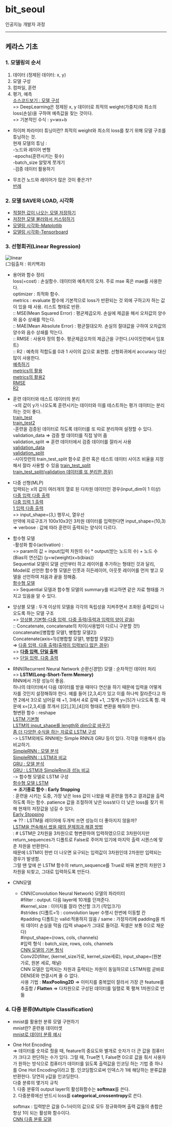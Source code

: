 # bit_seoul
인공지능 개발자 과정

<hr />

## 케라스 기초
### 1. 모델링의 순서
1. 데이터 (정제된 데이터: x, y)     
2. 모델 구성    
3. 컴파일, 훈련    
4. 평가, 예측    
[소스코드보기 : 모델 구성](https://github.com/maiorem/bit_seoul/blob/main/Study/keras/keras01.py)     
=> DeepLearning은 정제된 x, y 데이터로 최적의 weight(가중치)와 최소의 loss(손실)을 구하여 예측값을 찾는 것이다.     
=> 기본적인 수식 : y=wx+b      

* 하이퍼 파라미터 튜닝이란?
 최적의 weight와 최소의 loss를 찾기 위해 모델 구조를 튜닝하는 것.           
 현재 모델의 튜닝 :       
 -노드와 레이어 변형        
 -epochs(훈련시키는 횟수)        
 -batch_size 알맞게 쪼개기       
 -검증 데이터 활용하기        
 
* 무조건 노드와 레이어가 많은 것이 좋은가?        
[반례](https://github.com/maiorem/bit_seoul/blob/main/Study/keras/keras08_r2_bad.py)        

### 2. 모델 SAVE와 LOAD, 시각화
 * [적절한 값이 나오는 모델 저장하기](https://github.com/maiorem/bit_seoul/blob/main/Study/keras/keras30_save.py)            
 * [저장한 모델 불러와서 커스텀하기](https://github.com/maiorem/bit_seoul/blob/main/Study/keras/keras31_load.py)         
 * [모델링 시각화-Matplotlib](https://github.com/maiorem/bit_seoul/blob/main/Study/keras/keras32_hist2_graph.py)                
 * [모델링 시각화-Tensorboard](https://github.com/maiorem/bit_seoul/blob/main/Study/keras/keras33_tensorboard.py)            

### 3. 선형회귀(Linear Regression) 
![linear](https://upload.wikimedia.org/wikipedia/commons/thumb/b/be/Normdist_regression.png/300px-Normdist_regression.png)     
(그림출처 : 위키백과)     

* 용어와 함수 정리       
loss(=cost) : 손실함수. 데이터와 예측치의 오차. 주로 mse 혹은 mae를 사용한다.     
optimizer : 최적화 함수.       
metrics : evaluate 함수에 기본적으로 loss가 반환되는 것 외에 구하고자 하는 값이 있을 때 사용. 리스트 형태로 반환.      
:: MSE(Mean Squared Error) : 평균제곱오차. 손실에 제곱을 해서 오차값의 양수와 음수 상쇄를 막는다.      
:: MAE(Mean Absolute Error) : 평균절대오차. 손실의 절대값을 구하여 오차값의 양수와 음수 상쇄를 막는다.     
:: RMSE : 사용자 정의 함수. 평균제곱오차의 제곱근을 구한다.(사이킷런에서 임포트)     
:: R2 : 예측의 적합도를 0과 1 사이의 값으로 표현함. 선형회귀에서 accuracy 대신 많이 사용한다.     
[예측하기](https://github.com/maiorem/bit_seoul/blob/main/Study/keras/keras02_predict.py)       
[metrics의 활용](https://github.com/maiorem/bit_seoul/blob/main/Study/keras/keras04_metrics.py)        
[metrics의 활용2](https://github.com/maiorem/bit_seoul/blob/main/Study/keras/keras04_metrics2.py)         
[RMSE](https://github.com/maiorem/bit_seoul/blob/main/Study/keras/keras06_RMSE.py)        
[R2](https://github.com/maiorem/bit_seoul/blob/main/Study/keras/keras07_r2.py)         

* 훈련 데이터와 테스트 데이터의 분리        
-x의 값이 y가 나오도록 훈련시키는 데이터와 이를 테스트하는 평가 데이터는 분리하는 것이 좋다.        
[train_test](https://github.com/maiorem/bit_seoul/blob/main/Study/keras/keras05_train_test.py)       
[train_test2](https://github.com/maiorem/bit_seoul/blob/main/Study/keras/keras05_train_test2.py)         
-훈련을 검증된 데이터로 하도록 데이터를 또 따로 분리하여 설정할 수 있다.      
validation_data => 검증 할 데이터를 직접 넣어 줌        
validation_split => 훈련 데이터에서 검증 데이터를 잘라서 사용     
[validation_data](https://github.com/maiorem/bit_seoul/blob/main/Study/keras/keras09_val.py)       
[validation_split](https://github.com/maiorem/bit_seoul/blob/main/Study/keras/keras09_val2.py)         
-사이킷런의 train_test_split 함수로 훈련 혹은 테스트 데이터 사이즈 비율을 지정해서 잘라 사용할 수 있음
[train_test_split](https://github.com/maiorem/bit_seoul/blob/main/Study/keras/keras11_train_test_split.py)       
[train_test_split(validation 데이터를 또 분리한 경우)](https://github.com/maiorem/bit_seoul/blob/main/Study/keras/keras11_train_test_split2.py) 

* 다중 선형(MLP)     
입력되는 x의 값이 여러개의 열로 된 다차원 데이터인 경우(input_dim이 1 이상)       
[다중 입력 다중 출력](https://github.com/maiorem/bit_seoul/blob/main/Study/keras/keras12_mlp.py)       
[다중 입력 1 출력](https://github.com/maiorem/bit_seoul/blob/main/Study/keras/keras12_mlp2.py)       
[1 입력 다중 출력](https://github.com/maiorem/bit_seoul/blob/main/Study/keras/keras12_mlp3.py)          
 => input_shape=(3,) 행무시, 열우선          
 만약에 자료구조가 100x10x3인 3차원 데이터를 입력한다면 input_shape=(10,3)          
 => verbose : 값에 따라 훈련이 출력되는 양식이 다르다.               

* 함수형 모델       
-활성화 함수(activation) :           
 => param의 값 = input(입력 차원의 수) * output(받는 노드의 수) + 노드 수(Bias의 연산값) (y=w(weight)x+b(bias))        
 Sequential 모델이 모델 선언부터 하고 레이어를 추가하는 형태인 것과 달리,
 Model로 선언한 함수형 모델은 인풋과 히든레이어, 아웃풋 레이어를 먼저 쌓고 모델을 선언하여 처음과 끝을 정해줌.        
 [함수형 모델](https://github.com/maiorem/bit_seoul/blob/main/Study/keras/keras15_function.py)         
 => Sequential 모델과 함수형 모델의 summary를 비교하면 같은 자료 형태를 가지고 있음을 알 수 있다.
 
* 앙상블 모델 : 두개 이상의 모델을 각각의 독립성을 지켜주면서 조화된 출력값이 나오도록 하는 모델 구조       
=> [앙상블 기본형-다중 입력, 다중 출력(출력과 입력의 양이 같음)](https://github.com/maiorem/bit_seoul/blob/main/Study/keras/keras16_ensemble.py)            
:: Concatenate, concatenate의 차이(사용법이 다르니 구분할 것!)                
 concatenate([병합할 모델1, 병합할 모델2])           
 Concatenate(axis=1)([병합할 모델1, 병합할 모델2])            
=> [다중 입력, 다중 출력(출력이 입력보다 많은 경우)](https://github.com/maiorem/bit_seoul/blob/main/Study/keras/keras16_ensemble2.py)         
=> **[다중 입력, 단일 출력](https://github.com/maiorem/bit_seoul/blob/main/Study/keras/keras16_ensemble3.py)**            
=> [단일 입력, 다중 출력](https://github.com/maiorem/bit_seoul/blob/main/Study/keras/keras16_ensemble4.py)         

* RNN(Recurrent Neural Network 순환신경망) 모델 : 순차적인 데이터 처리           
=> **LSTM(Long-Short-Term Memory)**            
 RNN에서 가장 성능이 좋음.        
 하나의 데이터에서 다음 데이터를 받을 때마다 연산을 하기 때문에 입력을 어떻게 자를 것인지 설정해줘야 한다.
 예를 들어 [2,3,4]가 있고 이를 하나씩 잘라준다고 하면 2에서 3으로 넘어갈 때 +1, 3에서 4로 갈때 +1, 그렇게 y=[5]가 나오도록 함. 때문에 x=[2,3,4]를 쪼개서 [[2],[3],[4]]의 형태로 변환을 해줘야 한다.       
 형변환 함수 : reshape           
 [LSTM 기본형](https://github.com/maiorem/bit_seoul/blob/main/Study/keras/keras17_LSTM.py)         
 [LSTM의 input_shape를 length와 dim으로 바꾸기](https://github.com/maiorem/bit_seoul/blob/main/Study/keras/keras17_LSTM2.py)            
 [좀 더 다양한 수식을 하는 자료로 LSTM 구성](https://github.com/maiorem/bit_seoul/blob/main/Study/keras/keras17_LSTM3_scale.py)          
-> LSTM외에도 RNN에는 Simple RNN과 GRU 등이 있다. 각각을 이용해서 성능 비교하기.           
  [SimpleRNN : 모델 분석](https://github.com/maiorem/bit_seoul/blob/main/Study/keras/keras18_simpleRNN.py)             
 [SimpleRNN : LSTM과 비교](https://github.com/maiorem/bit_seoul/blob/main/Study/keras/keras18_simpleRNN2_scale.py)         
 [GRU : 모델 분석](https://github.com/maiorem/bit_seoul/blob/main/Study/keras/keras19_GRU.py)          
 [GRU : LSTM과 SimpleRnn과 성능 비교](https://github.com/maiorem/bit_seoul/blob/main/Study/keras/keras19_GRU2_scale.py)          
 -> 함수형 모델로 LSTM 구성        
 [함수형 모델 LSTM](https://github.com/maiorem/bit_seoul/blob/main/Study/keras/keras20_LSTM_hamsu.py)           
 => **조기종료 함수 : Early Stopping**                
 : 훈련을 시키는 도중, 가장 낮은 loss 값이 나왔을 때 훈련을 멈추고 결과값을 출력하도록 하는 함수. patience 값을 조절하여 낮은 loss보다 더 낮은 loss를 찾기 위해 현재의 저장값을 넘길 수 있다.         
 [Early Stopping](https://github.com/maiorem/bit_seoul/blob/main/Study/keras/keras21_LSTM_earlyStopping.py)             
 => ?? : LSTM을 레이어에 두개씩 쓰면 성능이 더 좋아지지 않을까?           
 [LSTM을 연속해서 썼을 때의 문제점과 해결 방법](https://github.com/maiorem/bit_seoul/blob/main/Study/keras/keras22_Return_sequence.py)            
 : # LSTM은 2차원을 3차원으로 형변환하여 입력하였으므로 3차원이지만 return_sequences가 디폴트로 False로 주어져 있기에 마지막 출력 시퀀스에 맞춘 차원을 반환한다.               
때문에 LSTM이 한번 더 나오면 요구되는 입력값이 3차원인데 2차원만 입력되는 경우가 발생함.          
그럴 땐 앞에 쓴 LSTM 함수의 return_sequence를 True로 바꿔 본연의 차원인 3차원을 되찾고, 그대로 입력하도록 만든다.              

* CNN모델
  * CNN(Convolution Neural Network) 모델의 파라미터           
 #filter : output. 다음 layer에 10개를 던져준다.                    
 #kernel_size : 이미지를 잘라 연산할 크기 (작업크기)                 
 #strides (디폴트=1) : convolution layer 수행시 한번에 이동할 칸                
 #padding 디폴트는 valid:적용하지 않음 / same : 가장자리에 padding을 씌워 데이터 손실을 막음 (입력 shape가 그대로 들어감. 픽셀은 보통 0으로 채운다)               
 #input_shape=(rows, cols, channels)            
 #입력 형식 : batch_size, rows, cols, channels              
 [CNN 모델의 기본 형식](https://github.com/maiorem/bit_seoul/blob/main/Study/keras/keras35_cnn1.py)        
 Conv2D(filter, (kernel_size가로, kernel_size세로), input_shape=(원본 가로, 원본 세로, 채널)        
 CNN 모델은 입력되는 차원과 출력되는 차원이 동일하므로 LSTM처럼 곧바로 DENSE와 연결시켜 줄 수 없다.      
 사용 기법 : **MaxPooling2D** => 이미지를 중복없이 잘라서 가장 큰 feature를 추출함 / **Flatten** => 다차원으로 구성된 데이터를 일렬로 쭉 펼쳐 1차원으로 만듦          

   
### 4. 다중 분류(Multiple Classification)    
* mnist를 활용한 분류 모델 구현하기        
 mnist란? 훈련용 데이터셋            
 [mnist로 데이터 분류 예시](https://github.com/maiorem/bit_seoul/blob/main/Study/keras/keras36_mnist1_imshow.py)           
* One Hot Encoding       
   => 데이터를 숫자로 줬을 때, feature의 중요도와 별개로 숫자가 더 큰 값을 컴퓨터가 크다고 판단하는 수가 있다. 그럴 때, True면 1, False면 0으로 값을 줘서 사용자가 원하는 방식으로 컴퓨터가 데이터를 읽도록 출력값을 인코딩 하는 기법 중 하나를 One Hot Encoding이라고 함. 인코딩함으로써 인덱스가 1에 해당하는 분류값을 반환한다. 당연히 y값을 인코딩한다.        
   다중 분류의 몇가지 규칙      
      1. 다중 분류의 output layer의 활성화함수는 **softmax**를 쓴다.      
      2. 다중분류에선 반드시 loss를 **categorical_crossentropy**로 쓴다.           
   
   softmax :  입력받은 값을 0~1사이의 값으로 모두 정규화하며 출력 값들의 총합은 항상 1이 되는 활성화 함수이다.                      
   [CNN 다중 분류 모델](https://github.com/maiorem/bit_seoul/blob/main/Study/keras/keras36_mnist2_cnn.py)         
  
  
 
 
         

